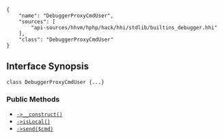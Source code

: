 ``` yamlmeta
{
    "name": "DebuggerProxyCmdUser",
    "sources": [
        "api-sources/hhvm/hphp/hack/hhi/stdlib/builtins_debugger.hhi"
    ],
    "class": "DebuggerProxyCmdUser"
}
```




## Interface Synopsis




``` Hack
class DebuggerProxyCmdUser {...}
```




### Public Methods




+ [` ->__construct() `](</hack/reference/class/DebuggerProxyCmdUser/__construct/>)
+ [` ->isLocal() `](</hack/reference/class/DebuggerProxyCmdUser/isLocal/>)
+ [` ->send($cmd) `](</hack/reference/class/DebuggerProxyCmdUser/send/>)
<!-- HHAPIDOC -->
